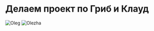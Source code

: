 # Делаем проект по Гриб и Клауд
![Oleg](https://cdn.maximonline.ru/e5/76/66/e57666ffe0d3a1d50609459b0000ac7e/480x640_0xac120005_1155877881530286749.jpg)
![Olezha](https://cdn.maximonline.ru/13/da/31/13da31257c27b3e9f5d78c6ca3c0c08b/480x476_0xac120005_9875674801530286746.jpg)
